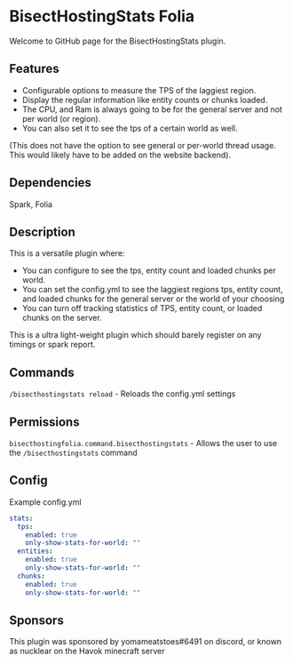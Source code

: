 # BisectHostingStats Folia
Welcome to GitHub page for the BisectHostingStats plugin.

## Features
- Configurable options to measure the TPS of the laggiest region.
- Display the regular information like entity counts or chunks loaded. 
- The CPU, and Ram is always going to be for the general server and not per world (or region). 
- You can also set it to see the tps of a certain world as well. 

(This does not have the option to see general or per-world thread usage. This would likely have to be added on the website backend).

## Dependencies
Spark, Folia

## Description

This is a versatile plugin where:

- You can configure to see the tps, entity count and loaded chunks per world.
- You can set the config.yml to see the laggiest regions tps, entity count, and loaded chunks for the general server or the world of your choosing
- You can turn off tracking statistics of TPS, entity count, or loaded chunks on the server.

This is a ultra light-weight plugin which should barely register on any timings or spark report.

## Commands
`/bisecthostingstats reload` - Reloads the config.yml settings

## Permissions
`bisecthostingfolia.command.bisecthostingstats` - Allows the user to use the `/bisecthostingstats` command

## Config
Example config.yml
```yaml
stats:
  tps:
    enabled: true
    only-show-stats-for-world: ""
  entities:
    enabled: true
    only-show-stats-for-world: ""
  chunks:
    enabled: true
    only-show-stats-for-world: ""
```

## Sponsors
This plugin was sponsored by yomameatstoes#6491 on discord, or known as nucklear on the Havok minecraft server